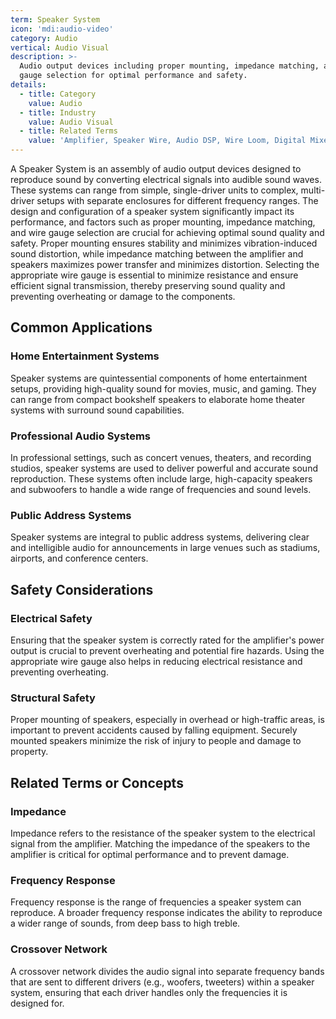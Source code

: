 ```yaml
---
term: Speaker System
icon: 'mdi:audio-video'
category: Audio
vertical: Audio Visual
description: >-
  Audio output devices including proper mounting, impedance matching, and wire
  gauge selection for optimal performance and safety.
details:
  - title: Category
    value: Audio
  - title: Industry
    value: Audio Visual
  - title: Related Terms
    value: 'Amplifier, Speaker Wire, Audio DSP, Wire Loom, Digital Mixer'
---
```

A Speaker System is an assembly of audio output devices designed to reproduce sound by converting electrical signals into audible sound waves. These systems can range from simple, single-driver units to complex, multi-driver setups with separate enclosures for different frequency ranges. The design and configuration of a speaker system significantly impact its performance, and factors such as proper mounting, impedance matching, and wire gauge selection are crucial for achieving optimal sound quality and safety. Proper mounting ensures stability and minimizes vibration-induced sound distortion, while impedance matching between the amplifier and speakers maximizes power transfer and minimizes distortion. Selecting the appropriate wire gauge is essential to minimize resistance and ensure efficient signal transmission, thereby preserving sound quality and preventing overheating or damage to the components.

## Common Applications

### Home Entertainment Systems
Speaker systems are quintessential components of home entertainment setups, providing high-quality sound for movies, music, and gaming. They can range from compact bookshelf speakers to elaborate home theater systems with surround sound capabilities.

### Professional Audio Systems
In professional settings, such as concert venues, theaters, and recording studios, speaker systems are used to deliver powerful and accurate sound reproduction. These systems often include large, high-capacity speakers and subwoofers to handle a wide range of frequencies and sound levels.

### Public Address Systems
Speaker systems are integral to public address systems, delivering clear and intelligible audio for announcements in large venues such as stadiums, airports, and conference centers.

## Safety Considerations

### Electrical Safety
Ensuring that the speaker system is correctly rated for the amplifier's power output is crucial to prevent overheating and potential fire hazards. Using the appropriate wire gauge also helps in reducing electrical resistance and preventing overheating.

### Structural Safety
Proper mounting of speakers, especially in overhead or high-traffic areas, is important to prevent accidents caused by falling equipment. Securely mounted speakers minimize the risk of injury to people and damage to property.

## Related Terms or Concepts

### Impedance
Impedance refers to the resistance of the speaker system to the electrical signal from the amplifier. Matching the impedance of the speakers to the amplifier is critical for optimal performance and to prevent damage.

### Frequency Response
Frequency response is the range of frequencies a speaker system can reproduce. A broader frequency response indicates the ability to reproduce a wider range of sounds, from deep bass to high treble.

### Crossover Network
A crossover network divides the audio signal into separate frequency bands that are sent to different drivers (e.g., woofers, tweeters) within a speaker system, ensuring that each driver handles only the frequencies it is designed for.
